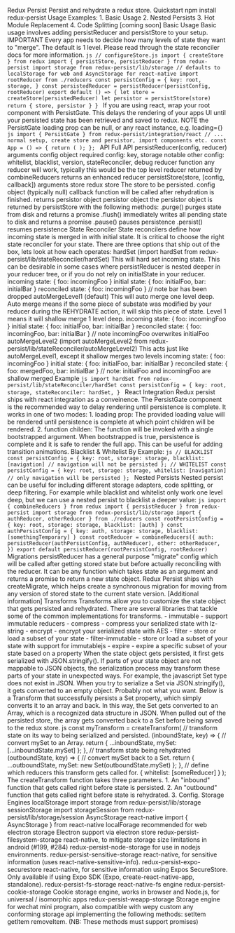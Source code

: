 Redux Persist Persist and rehydrate a redux store. Quickstart npm install redux-persist Usage Examples: 1. Basic Usage 2. Nested Persists 3. Hot Module Replacement 4. Code Splitting [coming soon] Basic Usage Basic usage involves adding persistReducer and persistStore to your setup. IMPORTANT Every app needs to decide how many levels of state they want to "merge". The default is 1 level. Please read through the state reconciler docs for more information. ```js // configureStore.js import { createStore } from redux import { persistStore, persistReducer } from redux-persist import storage from redux-persist/lib/storage // defaults to localStorage for web and AsyncStorage for react-native import rootReducer from ./reducers const persistConfig = { key: root, storage, } const persistedReducer = persistReducer(persistConfig, rootReducer) export default () => { let store = createStore(persistedReducer) let persistor = persistStore(store) return { store, persistor } } ``` If you are using react, wrap your root component with PersistGate. This delays the rendering of your apps UI until your persisted state has been retrieved and saved to redux. NOTE the PersistGate loading prop can be null, or any react instance, e.g. loading={<Loading />} ```js import { PersistGate } from redux-persist/integration/react // ... normal setup, create store and persistor, import components etc. const App = () => { return ( ); }; ``` API Full API persistReducer(config, reducer) arguments config object required config: key, storage notable other config: whitelist, blacklist, version, stateReconciler, debug reducer function any reducer will work, typically this would be the top level reducer returned by combineReducers returns an enhanced reducer persistStore(store, [config, callback]) arguments store redux store The store to be persisted. config object (typically null) callback function will be called after rehydration is finished. returns persistor object persistor object the persistor object is returned by persistStore with the following methods: .purge() purges state from disk and returns a promise .flush() immediately writes all pending state to disk and returns a promise .pause() pauses persistence .persist() resumes persistence State Reconciler State reconcilers define how incoming state is merged in with initial state. It is critical to choose the right state reconciler for your state. There are three options that ship out of the box, lets look at how each operates: hardSet (import hardSet from redux-persist/lib/stateReconciler/hardSet) This will hard set incoming state. This can be desirable in some cases where persistReducer is nested deeper in your reducer tree, or if you do not rely on initialState in your reducer. incoming state: { foo: incomingFoo } initial state: { foo: initialFoo, bar: initialBar } reconciled state: { foo: incomingFoo } // note bar has been dropped autoMergeLevel1 (default) This will auto merge one level deep. Auto merge means if the some piece of substate was modified by your reducer during the REHYDRATE action, it will skip this piece of state. Level 1 means it will shallow merge 1 level deep. incoming state: { foo: incomingFoo } initial state: { foo: initialFoo, bar: initialBar } reconciled state: { foo: incomingFoo, bar: initialBar } // note incomingFoo overwrites initialFoo autoMergeLevel2 (import autoMergeLevel2 from redux-persist/lib/stateReconciler/autoMergeLevel2) This acts just like autoMergeLevel1, except it shallow merges two levels incoming state: { foo: incomingFoo } initial state: { foo: initialFoo, bar: initialBar } reconciled state: { foo: mergedFoo, bar: initialBar } // note: initialFoo and incomingFoo are shallow merged Example ```js import hardSet from redux-persist/lib/stateReconciler/hardSet const persistConfig = { key: root, storage, stateReconciler: hardSet, } ``` React Integration Redux persist ships with react integration as a conveinence. The PersistGate component is the recommended way to delay rendering until persistence is complete. It works in one of two modes: 1. loading prop: The provided loading value will be rendered until persistence is complete at which point children will be rendered. 2. function childen: The function will be invoked with a single bootstrapped argument. When bootstrapped is true, persistence is complete and it is safe to render the full app. This can be useful for adding transition animations. Blacklist & Whitelist By Example: ```js // BLACKLIST const persistConfig = { key: root, storage: storage, blacklist: [navigation] // navigation will not be persisted }; // WHITELIST const persistConfig = { key: root, storage: storage, whitelist: [navigation] // only navigation will be persisted }; ``` Nested Persists Nested persist can be useful for including different storage adapters, code splitting, or deep filtering. For example while blacklist and whitelist only work one level deep, but we can use a nested persist to blacklist a deeper value: ```js import { combineReducers } from redux import { persistReducer } from redux-persist import storage from redux-persist/lib/storage import { authReducer, otherReducer } from ./reducers const rootPersistConfig = { key: root, storage: storage, blacklist: [auth] } const authPersistConfig = { key: auth, storage: storage, blacklist: [somethingTemporary] } const rootReducer = combineReducers({ auth: persistReducer(authPersistConfig, authReducer), other: otherReducer, }) export default persistReducer(rootPersistConfig, rootReducer) ``` Migrations persistReducer has a general purpose "migrate" config which will be called after getting stored state but before actually reconciling with the reducer. It can be any function which takes state as an argument and returns a promise to return a new state object. Redux Persist ships with createMigrate, which helps create a synchronous migration for moving from any version of stored state to the current state version. [Additional information] Transforms Transforms allow you to customize the state object that gets persisted and rehydrated. There are several libraries that tackle some of the common implementations for transforms. - immutable - support immutable reducers - compress - compress your serialized state with lz-string - encrypt - encrypt your serialized state with AES - filter - store or load a subset of your state - filter-immutable - store or load a subset of your state with support for immutablejs - expire - expire a specific subset of your state based on a property When the state object gets persisted, it first gets serialized with JSON.stringify(). If parts of your state object are not mappable to JSON objects, the serialization process may transform these parts of your state in unexpected ways. For example, the javascript Set type does not exist in JSON. When you try to serialize a Set via JSON.stringify(), it gets converted to an empty object. Probably not what you want. Below is a Transform that successfully persists a Set property, which simply converts it to an array and back. In this way, the Set gets converted to an Array, which is a recognized data structure in JSON. When pulled out of the persisted store, the array gets converted back to a Set before being saved to the redux store. js const myTransform = createTransform( // transform state on its way to being serialized and persisted. (inboundState, key) => { // convert mySet to an Array. return { ...inboundState, mySet: [...inboundState.mySet] }; }, // transform state being rehydrated (outboundState, key) => { // convert mySet back to a Set. return { ...outboundState, mySet: new Set(outboundState.mySet) }; }, // define which reducers this transform gets called for. { whitelist: [someReducer] } ); The createTransform function takes three parameters. 1. An "inbound" function that gets called right before state is persisted. 2. An "outbound" function that gets called right before state is rehydrated. 3. Config. Storage Engines localStorage import storage from redux-persist/lib/storage sessionStorage import storageSession from redux-persist/lib/storage/session AsyncStorage react-native import { AsyncStorage } from react-native localForage recommended for web electron storage Electron support via electron store redux-persist-filesystem-storage react-native, to mitigate storage size limitations in android (#199, #284) redux-persist-node-storage for use in nodejs environments. redux-persist-sensitive-storage react-native, for sensitive information (uses react-native-sensitive-info). redux-persist-expo-securestore react-native, for sensitive information using Expos SecureStore. Only available if using Expo SDK (Expo, create-react-native-app, standalone). redux-persist-fs-storage react-native-fs engine redux-persist-cookie-storage Cookie storage engine, works in browser and Node.js, for universal / isomorphic apps redux-persist-weapp-storage Storage engine for wechat mini program, also compatible with wepy custom any conforming storage api implementing the following methods: setItem getItem removeItem. (NB: These methods must support promises)